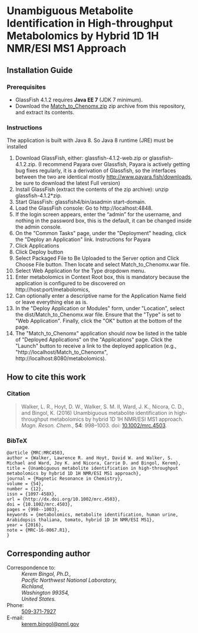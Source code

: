# Unambiguous Metabolite Identification in High-throughput Metabolomics by Hybrid 1D 1H NMR/ESI MS1 Approach

## Installation Guide

### Prerequisites

* GlassFish 4.1.2 requires **Java EE 7** (JDK 7 minimum).
* Download the [Match_to_Chenomx.zip](https://github.com/EMSL-NMR-EPR/MATLAB-1D_1H_NMR_ESI_MS1-WebApp/blob/master/Match_to_Chenomx.zip) zip archive from this repository, and extract its contents.

### Instructions

The application is built with Java 8. So Java 8 runtime (JRE) must be installed
1.	Download GlassFish, either: glassfish-4.1.2-web.zip or glassfish-4.1.2.zip.
(I recommend Payara over Glassfish, Payara is actively getting bug fixes regularly, it is a derivation of Glassfish, so the interfaces between the two are identical mostly
http://www.payara.fish/downloads, be sure to download the latest Full version)
2.	Install GlassFish (extract the contents of the zip archive): unzip glassfish-4.1.2*zip.
3.	Start GlassFish: glassfish4/bin/asadmin start-domain.
4.	Load the GlassFish console: Go to http://localhost:4848.
5.	If the login screen appears, enter the “admin” for the username, and nothing in the password box, this is the default, it can be changed inside the admin console.
6.	On the "Common Tasks" page, under the "Deployment" heading, click the "Deploy an Application" link.
Instructions for Payara
1.	Click Applications
2.	Click Deploy button
3.	Select Packaged File to Be Uploaded to the Server option and Click Choose File button. Then locate and select Match_to_Chenomx.war file.
4.	Select Web Application for the Type dropdown menu.
5.	Enter metabolomics in Context Root box, this is mandatory because the application is configured to be discovered on http://host:port/metabolomics, 
6.	Can optionally enter a descriptive name for the Application Name field or leave everything else as is.
7.	In the "Deploy Application or Modules" form, under "Location", select the dist/Match_to_Chenomx.war file. Ensure that the "Type" is set to "Web Application". Finally, click the "OK" button at the bottom of the page.
8.	The "Match_to_Chenomx" application should now be listed in the table of "Deployed Applications" on the "Applications" page. Click the "Launch" button to receive a link to the deployed application (e.g., "http://localhost/Match_to_Chenomx", http://localhost:8080/metabolomics).


## How to cite this work

### Citation

> Walker, L. R., Hoyt, D. W., Walker, S. M. II, Ward, J. K., Nicora, C. D., and Bingol, K. (2016) Unambiguous metabolite identification in high-throughput metabolomics by hybrid 1D 1H NMR/ESI MS1 approach. *Magn. Reson. Chem.*, **54**: 998–1003. doi: [10.1002/mrc.4503](http://dx.doi.org/10.1002/mrc.4503).

### BibTeX

```
@article {MRC:MRC4503,
author = {Walker, Lawrence R. and Hoyt, David W. and Walker, S. Michael and Ward, Joy K. and Nicora, Carrie D. and Bingol, Kerem},
title = {Unambiguous metabolite identification in high-throughput metabolomics by hybrid 1D 1H NMR/ESI MS1 approach},
journal = {Magnetic Resonance in Chemistry},
volume = {54},
number = {12},
issn = {1097-458X},
url = {http://dx.doi.org/10.1002/mrc.4503},
doi = {10.1002/mrc.4503},
pages = {998--1003},
keywords = {metabolomics, metabolite identification, human urine, Arabidopsis thaliana, tomato, hybrid 1D 1H NMR/ESI MS1},
year = {2016},
note = {MRC-16-0067.R1},
}
```

## Corresponding author

<dl>
  <dt>Correspondence to:</dt>
  <dd>
    <address>
      Kerem Bingol, Ph.D.,<br/>
      Pacific Northwest National Laboratory,<br/>
      Richland,<br/>
      Washington 99354,<br/>
      United States.
    </address>
  </dd>
  
  <dt>Phone:</dt>
  <dd>
    <a href="tel:+15093717927">509-371-7927</a>
  </dd>
  
  <dt>E-mail:</dt>
  <dd>
    <a href="mailto:kerem.bingol@pnnl.gov">kerem.bingol@pnnl.gov</a>
  </dd>
</dl>
